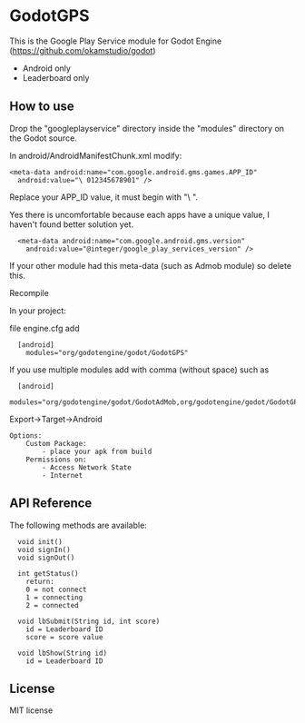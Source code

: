 GodotGPS
========

This is the Google Play Service module for Godot Engine (https://github.com/okamstudio/godot)
- Android only
- Leaderboard only

How to use
----------
Drop the "googleplayservice" directory inside the "modules" directory on the Godot source.

In android/AndroidManifestChunk.xml modify:
```
<meta-data android:name="com.google.android.gms.games.APP_ID"
  android:value="\ 012345678901" /> 
```
Replace your APP_ID value, it must begin with "\ ".

Yes there is uncomfortable because each apps have a unique value, I haven't found better solution yet.

```
  <meta-data android:name="com.google.android.gms.version"
    android:value="@integer/google_play_services_version" />
```
If your other module had this meta-data (such as Admob module) so delete this.

Recompile

In your project:

file engine.cfg add
```
  [android]
    modules="org/godotengine/godot/GodotGPS"
``` 
If you use multiple modules add with comma (without space) such as
```
  [android]
    modules="org/godotengine/godot/GodotAdMob,org/godotengine/godot/GodotGPS"
```
Export->Target->Android

	Options:
		Custom Package:
			- place your apk from build
		Permissions on:
			- Access Network State
			- Internet

API Reference
-------------

The following methods are available:
```
  void init()
  void signIn()
  void signOut()
	
  int getStatus()
    return:
    0 = not connect
    1 = connecting
    2 = connected
  
  void lbSubmit(String id, int score)
    id = Leaderboard ID
    score = score value
  
  void lbShow(String id)
    id = Leaderboard ID
```
License
-------------
MIT license
